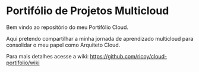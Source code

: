 # Portifólio de Projetos Multicloud

Bem vindo ao repositório do meu Portifólio Cloud. 

Aqui pretendo compartilhar a minha jornada de aprendizado multicloud para consolidar o meu papel como Arquiteto Cloud.

Para mais detalhes acesse a wiki: https://github.com/ricoy/cloud-portifolio/wiki
